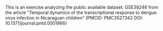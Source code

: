 This is an exercise analyzing the public available dataset: GSE38246 from the article "Temporal dynamics of the transcriptional response to dengue virus infection in Nicaraguan children" (PMCID: PMC3527342 DOI: 10.1371/journal.pntd.0001966)
